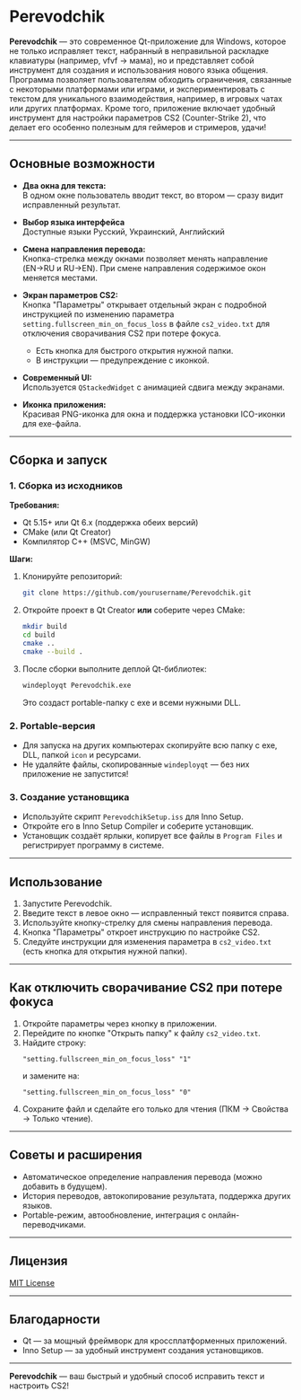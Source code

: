# Perevodchik

**Perevodchik** — это современное Qt-приложение для Windows, которое не только исправляет текст, набранный в неправильной раскладке клавиатуры (например, vfvf → мама), но и представляет собой инструмент для создания и использования нового языка общения. Программа позволяет пользователям обходить ограничения, связанные с некоторыми платформами или играми, и экспериментировать с текстом для уникального взаимодействия, например, в игровых чатах или других платформах. Кроме того, приложение включает удобный инструмент для настройки параметров CS2 (Counter-Strike 2), что делает его особенно полезным для геймеров и стримеров, удачи!

---

## Основные возможности

- **Два окна для текста:**  
  В одном окне пользователь вводит текст, во втором — сразу видит исправленный результат.

- **Выбор языка интерфейса**  
  Доступные языки Русский, Украинский, Английский
  
- **Смена направления перевода:**  
  Кнопка-стрелка между окнами позволяет менять направление (EN→RU и RU→EN). При смене направления содержимое окон меняется местами.

- **Экран параметров CS2:**  
  Кнопка "Параметры" открывает отдельный экран с подробной инструкцией по изменению параметра `setting.fullscreen_min_on_focus_loss` в файле `cs2_video.txt` для отключения сворачивания CS2 при потере фокуса.
    - Есть кнопка для быстрого открытия нужной папки.
    - В инструкции — предупреждение с иконкой.

- **Современный UI:**  
  Используется `QStackedWidget` с анимацией сдвига между экранами.

- **Иконка приложения:**  
  Красивая PNG-иконка для окна и поддержка установки ICO-иконки для exe-файла.

---

## Сборка и запуск

### 1. Сборка из исходников

**Требования:**
- Qt 5.15+ или Qt 6.x (поддержка обеих версий)
- CMake (или Qt Creator)
- Компилятор C++ (MSVC, MinGW)

**Шаги:**
1. Клонируйте репозиторий:
   ```sh
   git clone https://github.com/yourusername/Perevodchik.git
   ```
2. Откройте проект в Qt Creator **или** соберите через CMake:
   ```sh
   mkdir build
   cd build
   cmake ..
   cmake --build .
   ```
3. После сборки выполните деплой Qt-библиотек:
   ```sh
   windeployqt Perevodchik.exe
   ```
   Это создаст portable-папку с exe и всеми нужными DLL.

### 2. Portable-версия

- Для запуска на других компьютерах скопируйте всю папку с exe, DLL, папкой `icon` и ресурсами.
- Не удаляйте файлы, скопированные `windeployqt` — без них приложение не запустится!

### 3. Создание установщика

- Используйте скрипт `PerevodchikSetup.iss` для Inno Setup.
- Откройте его в Inno Setup Compiler и соберите установщик.
- Установщик создаёт ярлыки, копирует все файлы в `Program Files` и регистрирует программу в системе.

---

## Использование

1. Запустите Perevodchik.
2. Введите текст в левое окно — исправленный текст появится справа.
3. Используйте кнопку-стрелку для смены направления перевода.
4. Кнопка "Параметры" откроет инструкцию по настройке CS2.
5. Следуйте инструкции для изменения параметра в `cs2_video.txt` (есть кнопка для открытия нужной папки).

---

## Как отключить сворачивание CS2 при потере фокуса

1. Откройте параметры через кнопку в приложении.
2. Перейдите по кнопке "Открыть папку" к файлу `cs2_video.txt`.
3. Найдите строку:
   ```
   "setting.fullscreen_min_on_focus_loss" "1"
   ```
   и замените на:
   ```
   "setting.fullscreen_min_on_focus_loss" "0"
   ```
4. Сохраните файл и сделайте его только для чтения (ПКМ → Свойства → Только чтение).

---

## Советы и расширения

- Автоматическое определение направления перевода (можно добавить в будущем).
- История переводов, автокопирование результата, поддержка других языков.
- Portable-режим, автообновление, интеграция с онлайн-переводчиками.

---

## Лицензия

[MIT License](https://github.com/1wairesd/Perevodchik/blob/main/License)

---

## Благодарности

- Qt — за мощный фреймворк для кроссплатформенных приложений.
- Inno Setup — за удобный инструмент создания установщиков.

---

**Perevodchik** — ваш быстрый и удобный способ исправить текст и настроить CS2!
